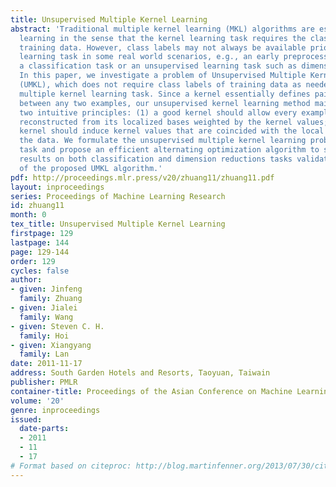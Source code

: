 ```yaml
---
title: Unsupervised Multiple Kernel Learning
abstract: 'Traditional multiple kernel learning (MKL) algorithms are essentially supervised
  learning in the sense that the kernel learning task requires the class labels of
  training data. However, class labels may not always be available prior to the kernel
  learning task in some real world scenarios, e.g., an early preprocessing step of
  a classification task or an unsupervised learning task such as dimension reduction.
  In this paper, we investigate a problem of Unsupervised Multiple Kernel Learning
  (UMKL), which does not require class labels of training data as needed in a conventional
  multiple kernel learning task. Since a kernel essentially defines pairwise similarity
  between any two examples, our unsupervised kernel learning method mainly follows
  two intuitive principles: (1) a good kernel should allow every example to be well
  reconstructed from its localized bases weighted by the kernel values; (2) a good
  kernel should induce kernel values that are coincided with the local geometry of
  the data. We formulate the unsupervised multiple kernel learning problem as an optimization
  task and propose an efficient alternating optimization algorithm to solve it. Empirical
  results on both classification and dimension reductions tasks validate the efficacy
  of the proposed UMKL algorithm.'
pdf: http://proceedings.mlr.press/v20/zhuang11/zhuang11.pdf
layout: inproceedings
series: Proceedings of Machine Learning Research
id: zhuang11
month: 0
tex_title: Unsupervised Multiple Kernel Learning
firstpage: 129
lastpage: 144
page: 129-144
order: 129
cycles: false
author:
- given: Jinfeng
  family: Zhuang
- given: Jialei
  family: Wang
- given: Steven C. H.
  family: Hoi
- given: Xiangyang
  family: Lan
date: 2011-11-17
address: South Garden Hotels and Resorts, Taoyuan, Taiwain
publisher: PMLR
container-title: Proceedings of the Asian Conference on Machine Learning
volume: '20'
genre: inproceedings
issued:
  date-parts:
  - 2011
  - 11
  - 17
# Format based on citeproc: http://blog.martinfenner.org/2013/07/30/citeproc-yaml-for-bibliographies/
---
```

